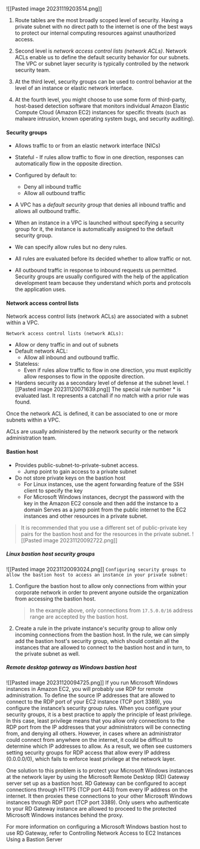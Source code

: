![[Pasted image 20231119203514.png]]
1. Route tables are the most broadly scoped level of security. Having a private subnet with no direct path to the internet is one of the best ways to protect our internal computing resources against unauthorized access.

2. Second level is *network access control lists (network ACLs)*. Network ACLs enable us to define the default security behavior for our subnets. The VPC or subnet layer security is typically controlled by the network security team. 

3. At the third level, security groups can be used to control behavior at the level of an instance or elastic network interface.

4. At the fourth level, you might choose to use some form of third-party, host-based detection software that monitors individual Amazon Elastic Compute Cloud (Amazon EC2) instances for specific threats (such as malware intrusion, known operating system bugs, and security auditing).

#### Security groups
- Allows traffic to or from an elastic network interface (NICs)
- Stateful - If rules allow traffic to flow in one direction, responses can automatically flow in the opposite direction.
- Configured by default to:
	- Deny all inbound traffic
	- Allow all outbound traffic

- A VPC has a *default security group* that denies all inbound traffic and allows all outbound traffic.
- When an instance in a VPC is launched without specifying a security group for it, the instance is automatically assigned to the default security group.
- We can specify allow rules but no deny rules.
- All rules are evaluated before its decided whether to allow traffic or not.
- All outbound traffic in response to inbound requests us permitted.
Security groups are usually configured with the help of the application development team because they understand which ports and protocols the application uses.

#### Network access control lists
Network access control lists (network ACLs) are associated with a subnet within a VPC.

`Network access control lists (network ACLs):`
- Allow or deny traffic in and out of subnets
- Default network ACL:
	- Allow all inbound and outbound traffic.
- Stateless:
	- Even if rules allow traffic to flow in one direction, you must explicitly allow responses to flow in the opposite direction.
- Hardens security as a secondary level of defense at the subnet level.
![[Pasted image 20231120071639.png]]
The special rule number \* is evaluated last. It represents a catchall if no match with a prior rule was found.

Once the network ACL is defined, it can be associated to one or more subnets within a VPC.

ACLs are usually administered by the network security or the network administration team.


#### Bastion host
- Provides public-subnet-to-private-subnet access.
	- Jump point to gain access to a private subnet
- Do not store private keys on the bastion host
	- For Linux instances, use the agent forwarding feature of the SSH client to specify the key
	- For Microsoft Windows instances, decrypt the password with the key in the Amazon EC2 console and then add the instance to a domain
Serves as a jump point from the public internet to the EC2 instances and other resources in a private subnet. 

> It is recommended that you use a different set of public-private key pairs for the bastion host and for the resources in the private subnet.
![[Pasted image 20231120092722.png]]


##### Linux bastion host security groups
![[Pasted image 20231120093024.png]]
`Configuring security groups to allow the bastion host to access an instance in your private subnet:`
1. Configure the bastion host to allow only connections from within your corporate network in order to prevent anyone outside the organization from accessing the bastion host.
   > In the example above, only connections from `17.5.0.0/16` address range are accepted by the bastion host. 
   
2. Create a rule in the private instance's security group to allow only incoming connections from the bastion host. In the rule, we can simply add the bastion host's security group, which should contain all the instances that are allowed to connect to the bastion host and in turn, to the private subnet as well.
   
##### Remote desktop gateway as Windows bastion host
![[Pasted image 20231120094725.png]]
If you run Microsoft Windows instances in Amazon EC2, you will probably use RDP for remote administration. To define the source IP addresses that are allowed to connect to the RDP port of your EC2 instance (TCP port 3389), you configure the instance’s security group rules. When you configure your security groups, it is a best practice to apply the principle of least privilege. In this case, least privilege means that you allow only connections to the RDP port from the IP addresses that your administrators will be connecting from, and denying all others. However, in cases where an administrator could connect from anywhere on the internet, it could be difficult to determine which IP addresses to allow. As a result, we often see customers setting security groups for RDP access that allow every IP address (0.0.0.0/0), which fails to enforce least privilege at the network layer.

One solution to this problem is to protect your Microsoft Windows instances at the network layer by using the Microsoft Remote Desktop (RD) Gateway server set up as a bastion host. RD Gateway can be configured to accept connections through HTTPS (TCP port 443) from every IP address on the internet. It then proxies these connections to your other Microsoft Windows instances through RDP port (TCP port 3389). Only users who authenticate to your RD Gateway instance are allowed to proceed to the protected Microsoft Windows instances behind the proxy.

For more information on configuring a Microsoft Windows bastion host to use RD Gateway, refer to Controlling Network Access to EC2 Instances Using a Bastion Server